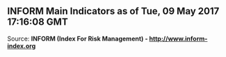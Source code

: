 ## INFORM Main Indicators as of Tue, 09 May 2017 17:16:08 GMT

Source: **INFORM (Index For Risk Management) - http://www.inform-index.org**